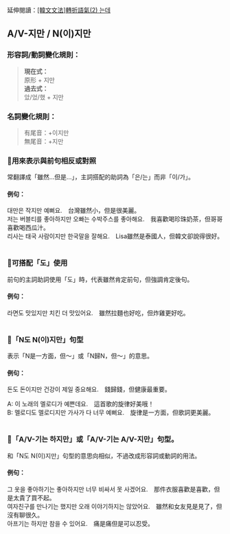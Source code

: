 <span class="small">延伸閱讀：<a href="/blog/post/18">[韓文文法]轉折語氣(2) 는데</a></span>

##  A/V-지만 / N(이)지만

### 形容詞/動詞變化規則：
> **現在式：**<br>
> 原形 + 지만<br>
> **過去式：**<br>
> 았/었/했 + 지만<br>

### 名詞變化規則：
> 有尾音：+이지만<br>
> 無尾音：+지만

### 📌用來表示與前句相反或對照
常翻譯成「雖然...但是...」，主詞搭配的助詞為「은/는」而非「이/가」。

#### 例句：
대만은 작<font class="highlight">지만</font> 예뻐요.　台灣雖然小，但是很美麗。<br>
저는 버블티를 좋아하<font class="highlight">지만</font> 오빠는 수박주스를 좋아해요.　我喜歡喝珍珠奶茶，但哥哥喜歡喝西瓜汁。<br>
리사는 태국 사람<font class="highlight">이지만</font> 한국말을 잘해요.　Lisa雖然是泰國人，但韓文卻說得很好。<br><br>


### 📌可搭配「도」使用
前句的主詞助詞使用「도」時，代表雖然肯定前句，但強調肯定後句。

#### 例句：
라면도 맛있<font class="highlight">지만</font> 치킨 더 맛있어요.　雖然拉麵也好吃，但炸雞更好吃。<br><br>


### 📌「N도 N(이)지만」句型
表示「N是一方面，但～」或「N歸N，但～」的意思。

#### 例句：
돈<font class="highlight">도</font> 돈<font class="highlight">이지만</font> 건강이 제일 중요해요.　錢歸錢，但健康最重要。<br>

A: 이 노래의 멜로디가 예쁜데요.　這首歌的旋律好美哦！<br>
B: 멜로디<font class="highlight">도</font> 멜로디<font class="highlight">지만</font> 가사가 다 너무 예뻐요.　旋律是一方面，但歌詞更美麗。<br><br>


### 📌「A/V-기는 하지만」或「A/V-기는 A/V-지만」句型。
和「N도 N(이)지만」句型的意思向相似，不過改成形容詞或動詞的用法。<br>

#### 例句：
그 옷을 좋아하<font class="highlight">기는</font> <font class="highlight">좋아하지만</font> 너무 비싸서 못 사겠어요.　那件衣服喜歡是喜歡，但是太貴了買不起。<br>
여자친구를 만나기는 했지만 오래 이야기하지는  않았어요.　雖然和女友見是見了，但沒有聊很久。<br>
아프<font class="highlight">기는</font> <font class="highlight">하지만</font> 참을  수  있어요.　痛是痛但是可以忍受。<br>